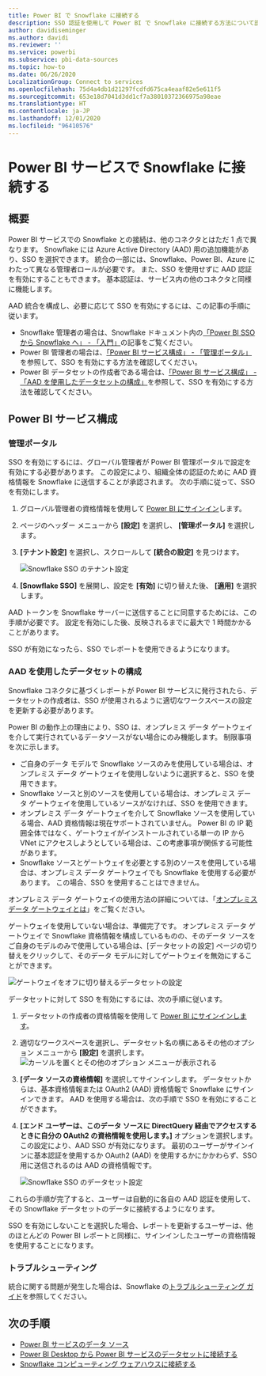 ```yaml
---
title: Power BI で Snowflake に接続する
description: SSO 認証を使用して Power BI で Snowflake に接続する方法について説明します。
author: davidiseminger
ms.author: davidi
ms.reviewer: ''
ms.service: powerbi
ms.subservice: pbi-data-sources
ms.topic: how-to
ms.date: 06/26/2020
LocalizationGroup: Connect to services
ms.openlocfilehash: 75d4a4db1d21297fcdfd675ca4eaaf82e5e611f5
ms.sourcegitcommit: 653e18d7041d3dd1cf7a38010372366975a98eae
ms.translationtype: HT
ms.contentlocale: ja-JP
ms.lasthandoff: 12/01/2020
ms.locfileid: "96410576"
---
```

# <a name="connect-to-snowflake-in-power-bi-service"></a>Power BI サービスで Snowflake に接続する

## <a name="introduction"></a>概要

Power BI サービスでの Snowflake との接続は、他のコネクタとはただ 1 点で異なります。 Snowflake には Azure Active Directory (AAD) 用の追加機能があり、SSO を選択できます。 統合の一部には、Snowflake、Power BI、Azure にわたって異なる管理者ロールが必要です。 また、SSO を使用せずに AAD 認証を有効にすることもできます。 基本認証は、サービス内の他のコネクタと同様に機能します。

AAD 統合を構成し、必要に応じて SSO を有効にするには、この記事の手順に従います。

* Snowflake 管理者の場合は、Snowflake ドキュメント内の[「Power BI SSO から Snowflake へ」 - 「入門」](https://docs.snowflake.com/en/user-guide/oauth-powerbi.html)の記事をご覧ください。
* Power BI 管理者の場合は、[「Power BI サービス構成」 - 「管理ポータル」](service-connect-snowflake.md#admin-portal)を参照して、SSO を有効にする方法を確認してください。
* Power BI データセットの作成者である場合は、[「Power BI サービス構成」 - 「AAD を使用したデータセットの構成」](service-connect-snowflake.md#configuring-a-dataset-with-aad)を参照して、SSO を有効にする方法を確認してください。

## <a name="power-bi-service-configuration"></a>Power BI サービス構成

### <a name="admin-portal"></a>管理ポータル

SSO を有効にするには、グローバル管理者が Power BI 管理ポータルで設定を有効にする必要があります。 この設定により、組織全体の認証のために AAD 資格情報を Snowflake に送信することが承認されます。 次の手順に従って、SSO を有効にします。

1. グローバル管理者の資格情報を使用して [Power BI にサインイン](https://app.powerbi.com)します。
1. ページのヘッダー メニューから **[設定]** を選択し、 **[管理ポータル]** を選択します。
1. **[テナント設定]** を選択し、スクロールして **[統合の設定]** を見つけます。

   ![Snowflake SSO のテナント設定](media/service-connect-snowflake/snowflake-sso-tenant.png)

4. **[Snowflake SSO]** を展開し、設定を **[有効]** に切り替えた後、 **[適用]** を選択します。

AAD トークンを Snowflake サーバーに送信することに同意するためには、この手順が必要です。 設定を有効にした後、反映されるまでに最大で 1 時間かかることがあります。

SSO が有効になったら、SSO でレポートを使用できるようになります。

### <a name="configuring-a-dataset-with-aad"></a>AAD を使用したデータセットの構成

Snowflake コネクタに基づくレポートが Power BI サービスに発行されたら、データセットの作成者は、SSO が使用されるように適切なワークスペースの設定を更新する必要があります。

Power BI の動作上の理由により、SSO は、オンプレミス データ ゲートウェイを介して実行されているデータソースがない場合にのみ機能します。 制限事項を次に示します。

* ご自身のデータ モデルで Snowflake ソースのみを使用している場合は、オンプレミス データ ゲートウェイを使用しないように選択すると、SSO を使用できます。
* Snowflake ソースと別のソースを使用している場合は、オンプレミス データ ゲートウェイを使用しているソースがなければ、SSO を使用できます。
* オンプレミス データ ゲートウェイを介して Snowflake ソースを使用している場合、AAD 資格情報は現在サポートされていません。 Power BI の IP 範囲全体ではなく、ゲートウェイがインストールされている単一の IP から VNet にアクセスしようとしている場合は、この考慮事項が関係する可能性があります。
* Snowflake ソースとゲートウェイを必要とする別のソースを使用している場合は、オンプレミス データ ゲートウェイでも Snowflake を使用する必要があります。 この場合、SSO を使用することはできません。

オンプレミス データ ゲートウェイの使用方法の詳細については、「[オンプレミス データ ゲートウェイとは](service-gateway-onprem.md)」をご覧ください。

ゲートウェイを使用していない場合は、準備完了です。 オンプレミス データ ゲートウェイで Snowflake 資格情報を構成しているものの、そのデータ ソースをご自身のモデルのみで使用している場合は、[データセットの設定] ページの切り替えをクリックして、そのデータ モデルに対してゲートウェイを無効にすることができます。

![ゲートウェイをオフに切り替えるデータセットの設定](media/service-connect-snowflake/snowflake-gateway-toggle-off.png)

データセットに対して SSO を有効にするには、次の手順に従います。

1. データセットの作成者の資格情報を使用して [Power BI にサインインします](https://app.powerbi.com)。
1. 適切なワークスペースを選択し、データセット名の横にあるその他のオプション メニューから **[設定]** を選択します。
  ![カーソルを置くとその他のオプション メニューが表示される](media/service-connect-snowflake/dataset-settings-2.png)
1. **[データ ソースの資格情報]** を選択してサインインします。 データセットからは、基本資格情報または OAuth2 (AAD) 資格情報で Snowflake にサインインできます。 AAD を使用する場合は、次の手順で SSO を有効にすることができます。
1. **[エンド ユーザーは、このデータ ソースに DirectQuery 経由でアクセスするときに自分の OAuth2 の資格情報を使用します。]** オプションを選択します。 この設定により、AAD SSO が有効になります。 最初のユーザーがサインインに基本認証を使用するか OAuth2 (AAD) を使用するかにかかわらず、SSO 用に送信されるのは AAD の資格情報です。

    ![Snowflake SSO のデータセット設定](media/service-connect-snowflake/snowflake-sso-cred-ui.png)

これらの手順が完了すると、ユーザーは自動的に各自の AAD 認証を使用して、その Snowflake データセットのデータに接続するようになります。

SSO を有効にしないことを選択した場合、レポートを更新するユーザーは、他のほとんどの Power BI レポートと同様に、サインインしたユーザーの資格情報を使用することになります。

### <a name="troubleshooting"></a>トラブルシューティング

統合に関する問題が発生した場合は、Snowflake の[トラブルシューティング ガイド](https://docs.snowflake.com/en/user-guide/oauth-powerbi.html#troubleshooting)を参照してください。

## <a name="next-steps"></a>次の手順

* [Power BI サービスのデータ ソース](service-get-data.md)
* [Power BI Desktop から Power BI サービスのデータセットに接続する](desktop-report-lifecycle-datasets.md)
* [Snowflake コンピューティング ウェアハウスに接続する](desktop-connect-snowflake.md)